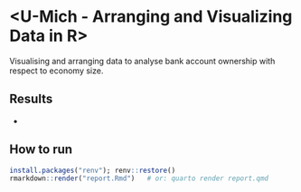 # <U-Mich - Arranging and Visualizing Data in R>

Visualising and arranging data to analyse bank account ownership with respect to economy size.

## Results
- 

## How to run
```r
install.packages("renv"); renv::restore()
rmarkdown::render("report.Rmd")   # or: quarto render report.qmd
